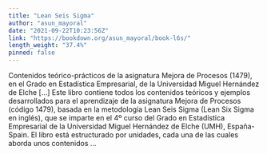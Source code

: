 ```yaml
---
title: "Lean Seis Sigma"
author: "asun_mayoral"
date: "2021-09-22T10:23:56Z"
link: "https://bookdown.org/asun_mayoral/book-l6s/"
length_weight: "37.4%"
pinned: false
---
```


Contenidos teórico-prácticos de la asignatura Mejora de Procesos (1479), en el Grado en Estadística Empresarial, de la Universidad Miguel Hernández de Elche [...] Este libro contiene todos los contenidos teóricos y ejemplos desarrollados para el aprendizaje de la asignatura Mejora de Procesos (código 1479), basada en la metodología Lean Seis Sigma (Lean Six Sigma en inglés), que se imparte en el 4º curso del Grado en Estadística Empresarial de la Universidad Miguel Hernández de Elche (UMH), España-Spain. El libro está estructurado por unidades, cada una de las cuales aborda unos contenidos ...
